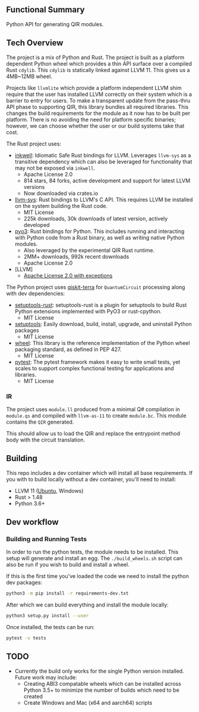 ## Functional Summary

Python API for generating QIR modules.

## Tech Overview

The project is a mix of Python and Rust. The project is built as a platform dependent Python wheel which provides a thin API surface over a compiled Rust `cdylib`. This `cdylib` is statically linked against LLVM 11. This gives us a 4MB~12MB wheel.

Projects like `llvmlite` which provide a platform independent LLVM shim require that the user has installed LLVM correctly on their system which is a barrier to entry for users. 
To make a transparent update from the pass-thru API phase to supporting QIR, this library bundles all required libraries.
This changes the build requirements for the module as it now has to be built per platform. There is no avoiding the need for platform specific binaries; however, we can choose whether the user or our build systems take that cost.

The Rust project uses:
- [inkwell](https://github.com/TheDan64/inkwell): Idiomatic Safe Rust bindings for LLVM. Leverages `llvm-sys` as a transitive dependency which can also be leveraged for functionality that may not be exposed via `inkwell`.
  - Apache License 2.0
  - 814 stars, 84 forks, active development and support for latest LLVM versions
  - Now downloaded via crates.io
- [llvm-sys](https://crates.io/crates/llvm-sys): Rust bindings to LLVM's C API. This requires LLVM be installed on the system building the Rust code.
  - MIT License
  - 225k downloads, 30k downloads of latest version, actively developed
- [pyo3](https://crates.io/crates/pyo3): Rust bindings for Python. This includes running and interacting with Python code from a Rust binary, as well as writing native Python modules.
  - Also leveraged by the experimental QIR Rust runtime.
  - 2MM+ downloads, 992k recent downloads
  - Apache License 2.0
- [LLVM]
  - [Apache License 2.0 with exceptions](https://releases.llvm.org/11.0.0/LICENSE.TXT)

The Python project uses [qiskit-terra](https://pypi.org/project/qiskit-terra/) for `QuantumCircuit` processing along with dev dependencies:

- [setuptools-rust](https://pypi.org/project/setuptools-rust/): setuptools-rust is a plugin for setuptools to build Rust Python extensions implemented with PyO3 or rust-cpython.
  - MIT License
- [setuptools](https://pypi.org/project/setuptools/): Easily download, build, install, upgrade, and uninstall Python packages
  - MIT License
- [wheel](https://pypi.org/project/wheel/): This library is the reference implementation of the Python wheel packaging standard, as defined in PEP 427.
  - MIT License
- [pytest](https://pypi.org/project/pytest/): The pytest framework makes it easy to write small tests, yet scales to support complex functional testing for applications and libraries.
  - MIT License

### IR

The project uses `module.ll` produced from a minimal Q# compilation in `module.qs` and compiled with `llvm-as-11` to create `module.bc`. This module contains the `QIR` generated.

This should allow us to load the QIR and replace the entrypoint method body with the circuit translation.

## Building

This repo includes a dev container which will install all base requirements. If you with to build locally without a dev container, you'll need to install:

- LLVM 11 ([Ubuntu](https://apt.llvm.org/), Windows)
- Rust > 1.48
- Python 3.6+

## Dev workflow

### Building and Running Tests

In order to run the python tests, the module needs to be installed. This setup will generate and install an egg. The `./build_wheels.sh` script can also be run if you wish to build and install a wheel.

If this is the first time you've loaded the code we need to install the python dev packages:

```bash
python3 -m pip install -r requirements-dev.txt
```

After which we can build everything and install the module locally:

```bash
python3 setup.py install --user
```

Once installed, the tests can be run:

```bash
pytest -v tests
```

## TODO

 - Currently the build only works for the single Python version installed. Future work may include:
   - Creating ABI3 compatable wheels which can be installed across Python 3.5+ to minimize the number of builds which need to be created
   - Create Windows and Mac (x64 and aarch64) scripts